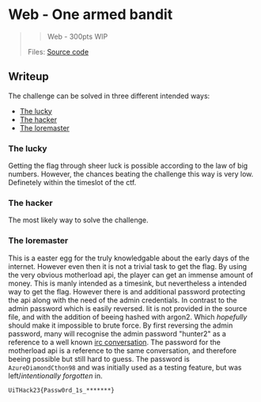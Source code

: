 # Web - One armed bandit

> > Web - 300pts
> WIP
>
> Files: [Source code](src)
>

## Writeup

The challenge can be solved in three different intended ways:

- [The lucky](#the-lucky)
- [The hacker](#the-hacker)
- [The loremaster](#the-loremaster)

### The lucky

Getting the flag through sheer luck is possible according to the law of big numbers. However, the chances beating the challenge this way is very low. Definetely within the timeslot of the ctf.

### The hacker

The most likely way to solve the challenge.

### The loremaster

This is a easter egg for the truly knowledgable about the early days of the internet. However even then it is not a trivial task to get the flag. By using the very obvious motherload api, the player can get an immense amount of money. This is manly intended as a timesink, but nevertheless a intended way to get the flag.
However there is and additional password protecting the api along with the need of the admin credentials. In contrast to the admin password which is easily reversed. Iit is not provided in the source file, and with the addition of beeing hashed with argon2. Which *hopefully* should make it impossible to brute force.
By first reversing the admin password, many will recognise the admin password "hunter2" as a reference to a well known [irc conversation](https://knowyourmeme.com/memes/hunter2).
The password for the motherload api is a reference to the same conversation, and therefore beeing possible but still hard to guess. The password is `AzureDiamondCthon98` and was initially used as a testing feature, but was left/*intentionally forgotten* in.

```txt
UiTHack23{Passw0rd_1s_*******}
```
